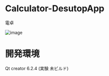 # Calculator-DesutopApp
電卓

![image](https://user-images.githubusercontent.com/91818705/159566016-c41f1a03-5524-42f1-bfc7-ff97867ae0d0.png)

# 開発環境
Qt creator 6.2.4 (実験 未ビルド)
